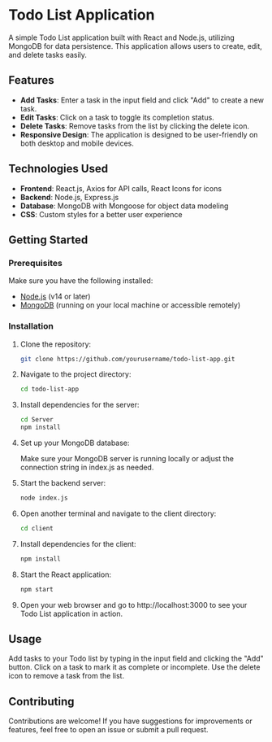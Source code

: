 # Todo List Application

A simple Todo List application built with React and Node.js, utilizing MongoDB for data persistence. This application allows users to create, edit, and delete tasks easily.

## Features

- **Add Tasks**: Enter a task in the input field and click "Add" to create a new task.
- **Edit Tasks**: Click on a task to toggle its completion status.
- **Delete Tasks**: Remove tasks from the list by clicking the delete icon.
- **Responsive Design**: The application is designed to be user-friendly on both desktop and mobile devices.

## Technologies Used

- **Frontend**: React.js, Axios for API calls, React Icons for icons
- **Backend**: Node.js, Express.js
- **Database**: MongoDB with Mongoose for object data modeling
- **CSS**: Custom styles for a better user experience

## Getting Started

### Prerequisites

Make sure you have the following installed:

- [Node.js](https://nodejs.org/en/download/) (v14 or later)
- [MongoDB](https://www.mongodb.com/try/download/community) (running on your local machine or accessible remotely)

### Installation

1. Clone the repository:

   ```bash
   git clone https://github.com/yourusername/todo-list-app.git

2. Navigate to the project directory:

    ```bash
    cd todo-list-app

3. Install dependencies for the server:

   ```bash
   cd Server
   npm install

4. Set up your MongoDB database:

   Make sure your MongoDB server is running locally or adjust the connection string in index.js as needed.

5. Start the backend server:

   ```bash
   node index.js
   
6. Open another terminal and navigate to the client directory:

   ```bash
   cd client

7. Install dependencies for the client:

   ```bash
   npm install

8. Start the React application:

   ```bash
   npm start

9. Open your web browser and go to http://localhost:3000 to see your Todo List application in action.

## Usage
Add tasks to your Todo list by typing in the input field and clicking the "Add" button.
Click on a task to mark it as complete or incomplete.
Use the delete icon to remove a task from the list.

## Contributing
Contributions are welcome! If you have suggestions for improvements or features, feel free to open an issue or submit a pull request.


